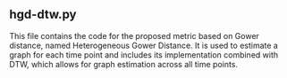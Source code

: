 ## hgd-dtw.py

This file contains the code for the proposed metric based on Gower distance, named Heterogeneous Gower Distance. It is used to estimate a graph for each time point and includes its implementation combined with DTW, which allows for graph estimation across all time points.

